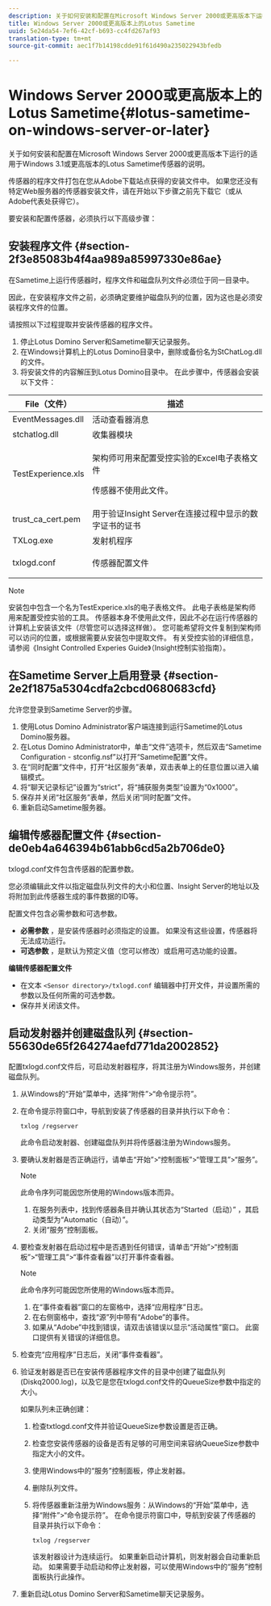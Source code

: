 ```yaml
---
description: 关于如何安装和配置在Microsoft Windows Server 2000或更高版本下运行的适用于Windows 3.1或更高版本的Lotus Sametime传感器的说明。
title: Windows Server 2000或更高版本上的Lotus Sametime
uuid: 5e24da54-7ef6-42cf-b693-cc4fd267af93
translation-type: tm+mt
source-git-commit: aec1f7b14198cdde91f61d490a235022943bfedb

---
```



# Windows Server 2000或更高版本上的Lotus Sametime{#lotus-sametime-on-windows-server-or-later}

关于如何安装和配置在Microsoft Windows Server 2000或更高版本下运行的适用于Windows 3.1或更高版本的Lotus Sametime传感器的说明。

传感器的程序文件打包在您从Adobe下载站点获得的安装文件中。 如果您还没有特定Web服务器的传感器安装文件，请在开始以下步骤之前先下载它（或从Adobe代表处获得它）。

要安装和配置传感器，必须执行以下高级步骤：

## 安装程序文件 {#section-2f3e85083b4f4aa989a85997330e86ae}

在Sametime上运行传感器时，程序文件和磁盘队列文件必须位于同一目录中。

因此，在安装程序文件之前，必须确定要维护磁盘队列的位置，因为这也是必须安装程序文件的位置。

请按照以下过程提取并安装传感器的程序文件。

1. 停止Lotus Domino Server和Sametime聊天记录服务。
1. 在Windows计算机上的Lotus Domino目录中，删除或备份名为StChatLog.dll的文件。
1. 将安装文件的内容解压到Lotus Domino目录中。 在此步骤中，传感器会安装以下文件：

<table id="table_ABFF5F92271B4F3CB0AC68DAB6A5709F"> 
 <thead> 
  <tr> 
   <th colname="col1" class="entry"> File（文件） </th> 
   <th colname="col2" class="entry"> 描述 </th> 
  </tr> 
 </thead>
 <tbody> 
  <tr> 
   <td colname="col1"> EventMessages.dll </td> 
   <td colname="col2"> 活动查看器消息 </td> 
  </tr> 
  <tr> 
   <td colname="col1"> stchatlog.dll </td> 
   <td colname="col2"> 收集器模块 </td> 
  </tr> 
  <tr> 
   <td colname="col1"> <p>TestExperience.xls </p> </td> 
   <td colname="col2"> <p>架构师可用来配置受控实验的Excel电子表格文件 </p> <p>传感器不使用此文件。 </p> </td> 
  </tr> 
  <tr> 
   <td colname="col1"> trust_ca_cert.pem </td> 
   <td colname="col2"> 用于验证Insight Server在连接过程中显示的数字证书的证书 </td> 
  </tr> 
  <tr> 
   <td colname="col1"> TXLog.exe </td> 
   <td colname="col2"> 发射机程序 </td> 
  </tr> 
  <tr> 
   <td colname="col1"> <p>txlogd.conf </p> </td> 
   <td colname="col2"> 传感器配置文件 </td> 
  </tr> 
 </tbody> 
</table>

>[!NOTE]
>
>安装包中包含一个名为TestExperice.xls的电子表格文件。 此电子表格是架构师用来配置受控实验的工具。 传感器本身不使用此文件，因此不必在运行传感器的计算机上安装该文件（尽管您可以选择这样做）。 您可能希望将文件复制到架构师可以访问的位置，或根据需要从安装包中提取文件。 有关受控实验的详细信息，请参阅《Insight Controlled Experies Guide》（Insight控制实验指南）。

## 在Sametime Server上启用登录 {#section-2e2f1875a5304cdfa2cbcd0680683cfd}

允许您登录到Sametime Server的步骤。

1. 使用Lotus Domino Administrator客户端连接到运行Sametime的Lotus Domino服务器。
1. 在Lotus Domino Administrator中，单击“文件”选项卡，然后双击“Sametime Configuration - stconfig.nsf”以打开“Sametime配置”文件。
1. 在“同时配置”文件中，打开“社区服务”表单，双击表单上的任意位置以进入编辑模式。
1. 将“聊天记录标记”设置为“strict”，将“捕获服务类型”设置为“0x1000”。
1. 保存并关闭“社区服务”表单，然后关闭“同时配置”文件。
1. 重新启动Sametime服务器。

## 编辑传感器配置文件 {#section-de0eb4a646394b61abb6cd5a2b706de0}

txlogd.conf文件包含传感器的配置参数。

您必须编辑此文件以指定磁盘队列文件的大小和位置、Insight Server的地址以及将附加到此传感器生成的事件数据的ID等。

配置文件包含必需参数和可选参数。

* **必需参数** ，是安装传感器时必须指定的设置。 如果没有这些设置，传感器将无法成功运行。
* **可选参数** ，是默认为预定义值（您可以修改）或启用可选功能的设置。

**编辑传感器配置文件**

* 在文本 `<Sensor directory>/txlogd.conf` 编辑器中打开文件，并设置所需的参数以及任何所需的可选参数。
* 保存并关闭该文件。

## 启动发射器并创建磁盘队列 {#section-55630de65f264274aefd771da2002852}

配置txlogd.conf文件后，可启动发射器程序，将其注册为Windows服务，并创建磁盘队列。

1. 从Windows的“开始”菜单中，选择“附件”>“命令提示符”。
1. 在命令提示符窗口中，导航到安装了传感器的目录并执行以下命令：

   ```
   txlog /regserver
   ```

   此命令启动发射器、创建磁盘队列并将传感器注册为Windows服务。

1. 要确认发射器是否正确运行，请单击“开始”>“控制面板”>“管理工具”>“服务”。

   >[!NOTE]
   >
   >此命令序列可能因您所使用的Windows版本而异。

   1. 在服务列表中，找到传感器条目并确认其状态为“Started（启动）” ，其启动类型为“Automatic（自动）”。
   1. 关闭“服务”控制面板。

1. 要检查发射器在启动过程中是否遇到任何错误，请单击“开始”>“控制面板”>“管理工具”>“事件查看器”以打开事件查看器。

   >[!NOTE]
   >
   >此命令序列可能因您所使用的Windows版本而异。

   1. 在“事件查看器”窗口的左窗格中，选择“应用程序”日志。
   1. 在右侧窗格中，查找“源”列中带有“Adobe”的事件。
   1. 如果从“Adobe”中找到错误，请双击该错误以显示“活动属性”窗口。 此窗口提供有关错误的详细信息。

1. 检查完“应用程序”日志后，关闭“事件查看器”。
1. 验证发射器是否已在安装传感器程序文件的目录中创建了磁盘队列(Diskq2000.log)，以及它是您在txlogd.conf文件的QueueSize参数中指定的大小。

   如果队列未正确创建：

   1. 检查txtlogd.conf文件并验证QueueSize参数设置是否正确。
   1. 检查您安装传感器的设备是否有足够的可用空间来容纳QueueSize参数中指定大小的文件。
   1. 使用Windows中的“服务”控制面板，停止发射器。
   1. 删除队列文件。
   1. 将传感器重新注册为Windows服务：从Windows的“开始”菜单中，选择“附件”>“命令提示符”。 在命令提示符窗口中，导航到安装了传感器的目录并执行以下命令：

      ```
      txlog /regserver
      ```

      该发射器设计为连续运行。 如果重新启动计算机，则发射器会自动重新启动。 如果需要手动启动和停止发射器，可以使用Windows中的“服务”控制面板执行此操作。

1. 重新启动Lotus Domino Server和Sametime聊天记录服务。

